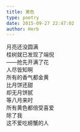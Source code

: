 ```yaml
---  
title: 黄色  
type: poetry  
date: 2015-09-27 22:47:02  
author: Herb    
---    
```

月亮还没圆满    
桂树就已发现了端倪    
——抢先开满了花    
人尽皆知啊    
所有的香气都金黄    
比月饼还甜    
却无月饼腻    
等八月来时    
所有黄色都倍受喜爱    
除了我    
这不爱吃螃蟹的人  
